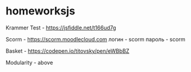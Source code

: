 # homeworksjs

Krammer Test - https://jsfiddle.net/t166ud7g

Scorm - https://scorm.moodlecloud.com логин - scorm пароль - scorm

Basket - https://codepen.io/titovsky/pen/eWBbBZ

Modularity - above
